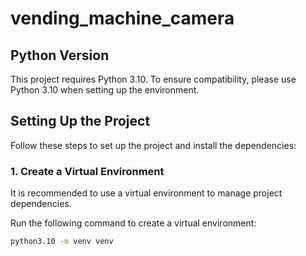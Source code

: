 # vending_machine_camera

## Python Version

This project requires Python 3.10. To ensure compatibility, please use Python 3.10 when setting up the environment.

## Setting Up the Project

Follow these steps to set up the project and install the dependencies:

### 1. Create a Virtual Environment

It is recommended to use a virtual environment to manage project dependencies.

Run the following command to create a virtual environment:

```bash
python3.10 -m venv venv
